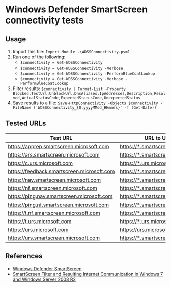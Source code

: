 # Windows Defender SmartScreen connectivity tests

## Usage

1. Import this file: `Import-Module .\WDSSConnectivity.psm1`
1. Run one of the following:
    * `$connectivity = Get-WDSSConnectivity`
    * `$connectivity = Get-WDSSConnectivity -Verbose`
    * `$connectivity = Get-WDSSConnectivity -PerformBlueCoatLookup`
    * `$connectivity = Get-WDSSConnectivity -Verbose -PerformBlueCoatLookup`
1. Filter results: `$connectivity | Format-List -Property Blocked,TestUrl,UnblockUrl,DnsAliases,IpAddresses,Description,Resolved,ActualStatusCode,ExpectedStatusCode,UnexpectedStatus`
1. Save results to a file: `Save-HttpConnectivity -Objects $connectivity -FileName ('WDSSConnectivity_{0:yyyyMMdd_HHmmss}' -f (Get-Date))`

## Tested URLs

| Test URL | URL to Unblock | Description |
| -- | -- | -- |
| <https://apprep.smartscreen.microsoft.com> | <https://*.smartscreen.microsoft.com> | |
| <https://ars.smartscreen.microsoft.com> | <https://*.smartscreen.microsoft.com> | |
| <https://c.urs.microsoft.com> | <https://*.urs.microsoft.com> | |
| <https://feedback.smartscreen.microsoft.com> | <https://*.smartscreen.microsoft.com> | |
| <https://nav.smartscreen.microsoft.com> | <https://*.smartscreen.microsoft.com> | |
| <https://nf.smartscreen.microsoft.com> | <https://*.smartscreen.microsoft.com> | |
| <https://ping.nav.smartscreen.microsoft.com> | <https://*.smartscreen.microsoft.com> | |
| <https://ping.nf.smartscreen.microsoft.com> | <https://*.smartscreen.microsoft.com> | |
| <https://t.nf.smartscreen.microsoft.com> | <https://*.smartscreen.microsoft.com> | |
| <https://t.urs.microsoft.com> | <https://*.urs.microsoft.com> | |
| <https://urs.microsoft.com> | <https://urs.microsoft.com> | |
| <https://urs.smartscreen.microsoft.com> | <https://*.smartscreen.microsoft.com> | |

## References

* [Windows Defender SmartScreen](https://docs.microsoft.com/en-us/windows/security/threat-protection/windows-defender-smartscreen/windows-defender-smartscreen-overview)
* [SmartScreen Filter and Resulting Internet Communication in Windows 7 and Windows Server 2008 R2](https://docs.microsoft.com/en-us/previous-versions/windows/it-pro/windows-server-2008-R2-and-2008/ee126149(v=ws.10))
